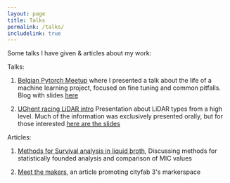 ```yaml
---
layout: page
title: Talks
permalink: /talks/
includelink: true
---
```


Some talks I have given & articles about my work:

Talks:
1. [Belgian Pytorch Meetup](https://www.meetup.com/belgian-pytorch-meetup/events/291019684/) where I presented a talk about the life of a machine learning project, focused on fine tuning and common pitfalls. Blog with slides [here](https://nachtraven.github.io/2023/02/21/pytorch/)

2. [UGhent racing LiDAR intro](https://www.ugentracing.be/) Presentation about LiDAR types from a high level. Much of the information was exclusively presented orally, but for those interested [here are the slides](/assets/talks/SEAN_NACHTRAB_OTIV_ughent_racing_presentation.pdf)


Articles:
1. [Methods for Survival analysis in liquid broth](https://nachtraven.github.io/talks/), Discussing methods for statistically founded analysis and comparison of MIC values

2. [Meet the makers](https://www.cityfab3.brussels/meet-the-makers-sean-nachtrab-ingenieur-en-machine-learning/), an article promoting cityfab 3's markerspace
